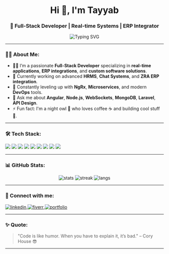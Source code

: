 <h1 align="center">Hi 👋, I'm Tayyab</h1>
<h3 align="center">🚀 Full-Stack Developer | Real-time Systems | ERP Integrator</h3>

<p align="center">
  <img src="https://readme-typing-svg.herokuapp.com?font=Fira+Code&size=24&pause=1000&color=36BCF7&center=true&vCenter=true&width=435&lines=Full-Stack+Web+Developer;Node.js+%7C+Angular+%7C+MongoDB;Socket.IO+%7C+Real-time+Apps;ERP+%7C+API+Integrations;Let's+Build+Something+Great+%F0%9F%92%BB" alt="Typing SVG" />
</p>

---

### 🧑‍💻 About Me:

- 👨‍💻 I’m a passionate **Full-Stack Developer** specializing in **real-time applications**, **ERP integrations**, and **custom software solutions**.
- 🏢 Currently working on advanced **HRMS**, **Chat Systems**, and **ZRA ERP integration**.
- 🌱 Constantly leveling up with **NgRx**, **Microservices**, and modern **DevOps** tools.
- 💬 Ask me about **Angular**, **Node.js**, **WebSockets**, **MongoDB**, **Laravel**, **API Design**.
- ⚡ Fun fact: I'm a night owl 🦉 who loves coffee ☕ and building cool stuff 🚀.

---

### 🛠️ Tech Stack:
<p align="left">
  <img src="https://img.shields.io/badge/Angular-DD0031?style=for-the-badge&logo=angular&logoColor=white"/>
  <img src="https://img.shields.io/badge/Node.js-339933?style=for-the-badge&logo=nodedotjs&logoColor=white"/>
  <img src="https://img.shields.io/badge/NestJS-E0234E?style=for-the-badge&logo=nestjs&logoColor=white"/>
  <img src="https://img.shields.io/badge/Socket.IO-010101?style=for-the-badge&logo=socketdotio&logoColor=white"/>
  <img src="https://img.shields.io/badge/MongoDB-47A248?style=for-the-badge&logo=mongodb&logoColor=white"/>
  <img src="https://img.shields.io/badge/MySQL-00758F?style=for-the-badge&logo=mysql&logoColor=white"/>
  <img src="https://img.shields.io/badge/Redis-DC382D?style=for-the-badge&logo=redis&logoColor=white"/>
  <img src="https://img.shields.io/badge/Laravel-FF2D20?style=for-the-badge&logo=laravel&logoColor=white"/>
  <img src="https://img.shields.io/badge/TailwindCSS-06B6D4?style=for-the-badge&logo=tailwindcss&logoColor=white"/>
</p>

---

### 📊 GitHub Stats:
<p align="center">
  <img src="https://github-readme-stats.vercel.app/api?username=devtayyab&show_icons=true&theme=radical" alt="stats" />
  <img src="https://github-readme-streak-stats.herokuapp.com/?user=devtayyab&theme=radical" alt="streak" />
  <img src="https://github-readme-stats.vercel.app/api/top-langs/?username=devtayyab&layout=compact&theme=radical" alt="langs" />
</p>

---

### 🚀 Connect with me:
<p align="left">
  <a href="https://www.linkedin.com/in/your-linkedin/" target="blank">
    <img align="center" src="https://img.shields.io/badge/LinkedIn-0A66C2?style=for-the-badge&logo=linkedin&logoColor=white" alt="linkedin" />
  </a>
  <a href="https://www.fiverr.com/dev_tayyab" target="blank">
    <img align="center" src="https://img.shields.io/badge/Fiverr-1DBF73?style=for-the-badge&logo=fiverr&logoColor=white" alt="fiverr" />
  </a>
  <a href="https://your-portfolio.com" target="blank">
    <img align="center" src="https://img.shields.io/badge/Portfolio-000000?style=for-the-badge&logo=github&logoColor=white" alt="portfolio" />
  </a>
</p>

---

### ✨ Quote:
> "Code is like humor. When you have to explain it, it’s bad." – Cory House 😎

---
